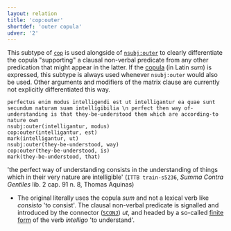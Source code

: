 ```yaml
---
layout: relation
title: 'cop:outer'
shortdef: 'outer copula'
udver: '2'
---
```


This subtype of [`cop`](la-dep/cop) is used alongside of [`nsubj:outer`](u-dep/nsubj-outer) to clearly differentiate the copula "supporting" a clausal non-verbal predicate from any other predication that might appear in the latter. If the [copula](la-pos/AUX) (in Latin *sum*) is expressed, this subtype is always used whenever `nsubj:outer` would also be used. Other arguments and modifiers of the matrix clause are currently not explicitly differentiated this way.


~~~ sdparse
perfectus enim modus intelligendi est ut intelligantur ea quae sunt secundum naturam suam intelligibilia \n perfect then way of-understanding is that they-be-understood them which are according-to nature own
nsubj:outer(intelligantur, modus)
cop:outer(intelligantur, est)
mark(intelligantur, ut)
nsubj:outer(they-be-understood, way)
cop:outer(they-be-understood, is)
mark(they-be-understood, that)
~~~

'the perfect way of understanding consists in the understanding of things which in their very nature are intelligible' (`ITTB train-s5236`, *Summa Contra Gentiles* lib. 2 cap. 91 n. 8, Thomas Aquinas)

* The original literally uses the copula *sum* and not a lexical verb like *consisto* 'to consist'. The clausal non-verbal predicate is signalled and introduced by the connector ([`SCONJ`](la-pos/SCONJ)) *ut*, and headed by a so-called [finite form](la-feat/VerbForm) of the verb *intelligo* 'to understand'.
<!-- Interlanguage links updated Út 9. května 2023, 20:04:08 CEST -->
